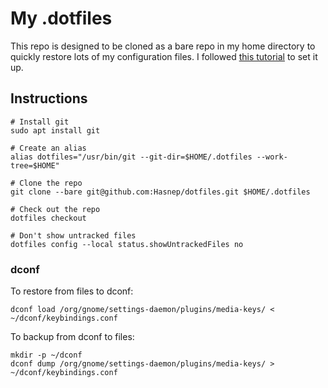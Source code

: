# My .dotfiles

This repo is designed to be cloned as a bare repo in my home directory to quickly restore lots of my configuration files.
I followed [this tutorial](https://www.atlassian.com/git/tutorials/dotfiles) to set it up.

## Instructions

```shell
# Install git
sudo apt install git

# Create an alias
alias dotfiles="/usr/bin/git --git-dir=$HOME/.dotfiles --work-tree=$HOME"

# Clone the repo
git clone --bare git@github.com:Hasnep/dotfiles.git $HOME/.dotfiles

# Check out the repo
dotfiles checkout

# Don't show untracked files
dotfiles config --local status.showUntrackedFiles no
```

### dconf

To restore from files to dconf:

```shell
dconf load /org/gnome/settings-daemon/plugins/media-keys/ < ~/dconf/keybindings.conf
```

To backup from dconf to files:

```shell
mkdir -p ~/dconf
dconf dump /org/gnome/settings-daemon/plugins/media-keys/ > ~/dconf/keybindings.conf
```
